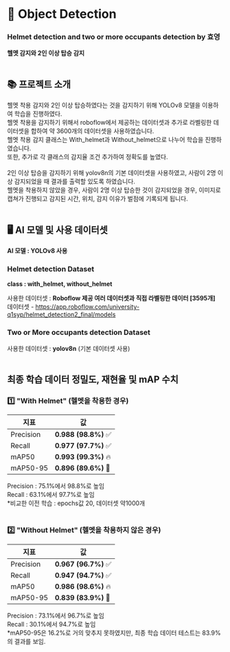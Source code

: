 # 🚴 Object Detection
### Helmet detection and two or more occupants detection by 효영
**헬멧 감지와 2인 이상 탑승 감지**
</br><br>

## 📚 프로젝트 소개
헬멧 착용 감지와 2인 이상 탑승하였다는 것을 감지하기 위해 YOLOv8 모델을 이용하여 학습을 진행하였다.<br>
헬멧 착용을 감지하기 위해서 roboflow에서 제공하는 데이터셋과 추가로 라벨링한 데이터셋을 합하여 약 3600개의 데이터셋을 사용하였습니다.<br>
헬멧 착용 감지 클래스는 With_helmet과 Without_helmet으로 나누어 학습을 진행하였습니다.<br> 
또한, 추가로 각 클래스의 감지율 조건 추가하여 정확도를 높였다.<br><br>
2인 이상 탑승을 감지하기 위해 yolov8n의 기본 데이터셋을 사용하였고, 사람이 2명 이상 감지되었을 때 결과를 출력할 있도록 하였습니다.<br>
헬멧을 착용하지 않았을 경우, 사람이 2명 이상 탑승한 것이 감지되었을 경우, 이미지로 캡쳐가 진행되고 감지된 시간, 위치, 감지 이유가 벌점에 기록되게 됩니다.<br><br>

## 🖥️ AI 모델 및 사용 데이터셋
**AI 모델 : YOLOv8 사용**

### Helmet detection Dataset
**class : with_helmet, without_helmet**<br>

사용한 데이터셋 : **Roboflow 제공 여러 데이터셋과 직접 라벨링한 데이터 [3595개]** </br>
데이터셋 - https://app.roboflow.com/university-q1syp/helmet_detection2_final/models

### Two or More occupants detection Dataset
사용한 데이터셋 : **yolov8n** (기본 데이터셋 사용)
<br><br>

## 최종 학습 데이터 정밀도, 재현율 및 mAP 수치 
### 1️⃣ "With Helmet" (헬멧을 착용한 경우)
| 지표        | 값          |
|------------|------------|
| Precision  | **0.988 (98.8%)** ✅ |
| Recall     | **0.977 (97.7%)** ✅ |
| mAP50      | **0.993 (99.3%)** 🔥 |
| mAP50-95   | **0.896 (89.6%)** 🎯 |

Precision : 75.1%에서 98.8%로 높임 <br>
Recall : 63.1%에서 97.7%로 높임  <br>
*비교한 이전 학습 : epochs값 20, 데이터셋 약1000개 <br><br>

### 2️⃣ "Without Helmet" (헬멧을 착용하지 않은 경우)
| 지표        | 값          |
|------------|------------|
| Precision  | **0.967 (96.7%)** ✅ |
| Recall     | **0.947 (94.7%)** ✅ |
| mAP50      | **0.986 (98.6%)** 🔥 |
| mAP50-95   | **0.839 (83.9%)** 🎯 |

Precision : 73.1%에서 96.7%로 높임 <br>
Recall : 30.1%에서 94.7%로 높임  <br>
*mAP50-95은 16.2%로 거의 맞추지 못하였지만, 최종 학습 데이터 테스트는 83.9%의 결과를 보임.
<br>
